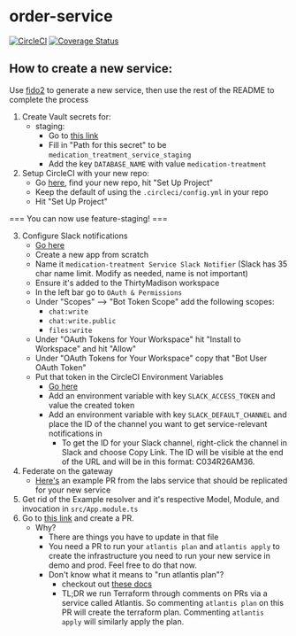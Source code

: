 # order-service
[![CircleCI](https://dl.circleci.com/status-badge/img/gh/ThirtyMadison/medication-treatment-service/tree/main.svg?style=shield&circle-token=f85499773384def86dadf2923e51b6abe4f17c1a)](https://dl.circleci.com/status-badge/redirect/gh/ThirtyMadison/medication-treatment-service/tree/main)
[![Coverage Status](https://coveralls.io/repos/github/ThirtyMadison/medication-treatment-service/badge.svg?t=PIzqES)](https://coveralls.io/github/ThirtyMadison/medication-treatment-service)

## How to create a new service:
Use [fido2](https://github.com/thirtymadison/fido2#readme) to generate a new service, then use the rest of the README to complete the process

1. Create Vault secrets for:
   - staging:
     - Go to [this link](https://vault.fortymadison.com/ui/vault/secrets/kv/create)
     - Fill in "Path for this secret" to be `medication_treatment_service_staging`
     - Add the key `DATABASE_NAME` with value `medication-treatment`
2. Setup CircleCI with your new repo:
   - Go [here](https://app.circleci.com/projects/project-dashboard/github/ThirtyMadison/), find your new repo, hit "Set Up Project"
   - Keep the default of using the `.circleci/config.yml` in your repo
   - Hit "Set Up Project"

=== You can now use feature-staging! ===

3. Configure Slack notifications
   - [Go here](https://api.slack.com/apps?new_app=1)
   - Create a new app from scratch
   - Name it `medication-treatment Service Slack Notifier` (Slack has 35 char name limit.  Modify as needed, name is not important)
   - Ensure it's added to the ThirtyMadison workspace
   - In the left bar go to `OAuth & Permissions`
   - Under "Scopes" --> "Bot Token Scope" add the following scopes:
      - `chat:write`
      - `chat:write.public`
      - `files:write`
   - Under "OAuth Tokens for Your Workspace" hit "Install to Workspace" and hit "Allow"
   - Under "OAuth Tokens for Your Workspace" copy that "Bot User OAuth Token"
   - Put that token in the CircleCI Environment Variables
      - [Go here](https://app.circleci.com/settings/project/github/ThirtyMadison/medication-treatment-service/environment-variables)
      - Add an environment variable with key `SLACK_ACCESS_TOKEN` and value the created token
      - Add an environment variable with key `SLACK_DEFAULT_CHANNEL` and place the ID of the channel you want to get service-relevant notifications in
         - To get the ID for your Slack channel, right-click the channel in Slack and choose Copy Link. The ID will be visible at the end of the URL and will be in this format: C034R26AM36.
4. Federate on the gateway
   - [Here's](https://github.com/ThirtyMadison/graphql-gateway/pull/393/files) an example PR from the labs service that should be replicated for your new service
5. Get rid of the Example resolver and it's respective Model, Module, and invocation in `src/App.module.ts`
6. Go to [this link](https://github.com/ThirtyMadison/medication-treatment-service/compare/pr-for-atlantis?expand=1) and create a PR.
   - Why?
     - There are things you have to update in that file
     - You need a PR to run your `atlantis plan` and `atlantis apply` to create the infrastructure you need to run your new service in demo and prod. Feel free to do that now.
     - Don't know what it means to "run atlantis plan"? 
        - checkout out [these docs](https://www.runatlantis.io/)
        - TL;DR we run Terraform through comments on PRs via a service called Atlantis. So commenting `atlantis plan` on this PR will create the terraform plan. Commenting `atlantis apply` will similarly apply the plan. 
